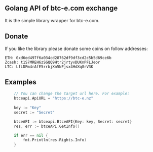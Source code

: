 ## Golang API of btc-e.com exchange

It is the simple library wrapper for btc-e.com. 

## Donate
If you like the library please donate some coins on follow addresses:

    ETH: 0xd6ed497f6a034cd28762df9df3cd2c5b5d69ce6b
    Zcash: t1S7MREH6zSGQQ9Htr2jrtyvDUKnPFLJeor 
    LTC: LfLDPm4rAfE5rrbjXn5NFjsx4HdXq8rV3K

## Examples

```go
    // You can change the target url here. For example:
    btceapi.ApiURL = "https://btc-e.nz"	
    
    key := "Key"
    secret := "Secret"

	btceAPI := btceapi.BtceAPI{Key: key, Secret: secret}
	res, err := btceAPI.GetInfo()

	if err == nil {
		fmt.Println(res.Rights.Info)
	}
```
